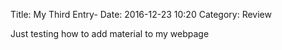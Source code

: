 Title: My Third Entry-
Date: 2016-12-23 10:20
Category: Review

Just testing how to add material to my webpage
